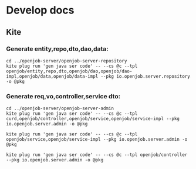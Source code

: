 # Develop docs

## Kite

### Generate entity,repo,dto,dao,data:

```shell
cd ../openjob-server/openjob-server-repository
kite plug run 'gen java ser code' -- --cs @c --tpl openjob/entity,repo,dto,openjob/dao,openjob/dao-impl,openjob/data,openjob/data-impl --pkg io.openjob.server.repository -o @pkg
```

### Generate req,vo,controller,service dto:

```shell
cd ../openjob-server/openjob-server-admin
kite plug run 'gen java ser code' -- --cs @c --tpl curd,openjob/controller,openjob/service,openjob/service-impl --pkg io.openjob.server.admin -o @pkg

kite plug run 'gen java ser code' -- --cs @c --tpl openjob/service,openjob/service-impl --pkg io.openjob.server.admin -o @pkg

kite plug run 'gen java ser code' -- --cs @c --tpl openjob/controller --pkg io.openjob.server.admin -o @pkg
```
